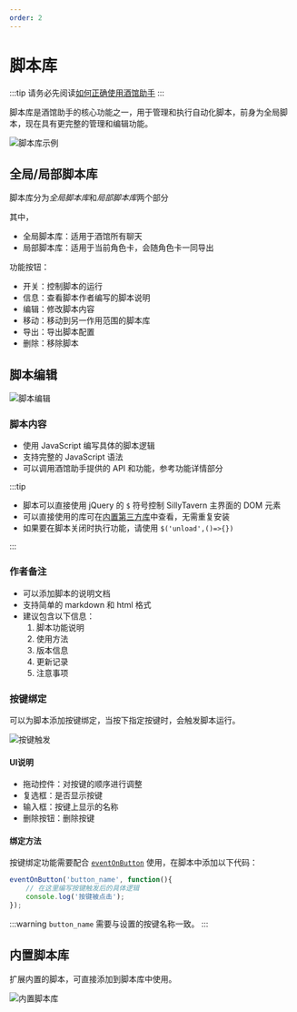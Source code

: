 ```yaml
---
order: 2
---
```


# 脚本库

:::tip
请务必先阅读[如何正确使用酒馆助手](/guide/基本用法/如何正确使用酒馆助手.md)
:::

脚本库是酒馆助手的核心功能之一，用于管理和执行自动化脚本，前身为全局脚本，现在具有更完整的管理和编辑功能。

![脚本库示例](/脚本库.jpg)

## 全局/局部脚本库

脚本库分为*全局脚本库*和*局部脚本库*两个部分

其中，

- 全局脚本库：适用于酒馆所有聊天
- 局部脚本库：适用于当前角色卡，会随角色卡一同导出

功能按钮：

- 开关：控制脚本的运行
- 信息：查看脚本作者编写的脚本说明
- 编辑：修改脚本内容
- 移动：移动到另一作用范围的脚本库
- 导出：导出脚本配置
- 删除：移除脚本

## 脚本编辑

![脚本编辑](/脚本编辑.jpg)

### 脚本内容

- 使用 JavaScript 编写具体的脚本逻辑
- 支持完整的 JavaScript 语法
- 可以调用酒馆助手提供的 API 和功能，参考功能详情部分

:::tip

- 脚本可以直接使用 jQuery 的 `$` 符号控制 SillyTavern 主界面的 DOM 元素
- 可以直接使用的库可在[内置第三方库](/guide/功能详情/其他辅助功能/内置第三方库)中查看，无需重复安装
- 如果要在脚本关闭时执行功能，请使用 `$('unload',()=>{})`

:::

### 作者备注

- 可以添加脚本的说明文档
- 支持简单的 markdown 和 html 格式
- 建议包含以下信息：
  1. 脚本功能说明
  2. 使用方法
  3. 版本信息
  4. 更新记录
  5. 注意事项

### 按键绑定

可以为脚本添加按键绑定，当按下指定按键时，会触发脚本运行。

![按键触发](/按键触发.jpg)

#### UI说明

- 拖动控件：对按键的顺序进行调整
- 复选框：是否显示按键
- 输入框：按键上显示的名称
- 删除按钮：删除按键

#### 绑定方法

按键绑定功能需要配合 [`eventOnButton`](/guide/功能详情/监听和发送事件#eventonbutton) 使用，在脚本中添加以下代码：

```javascript
eventOnButton('button_name', function(){
    // 在这里编写按键触发后的具体逻辑
    console.log('按键被点击');
});
```

:::warning
`button_name` 需要与设置的按键名称一致。
:::

## 内置脚本库

扩展内置的脚本，可直接添加到脚本库中使用。

![内置脚本库](/内置脚本库.jpg)

